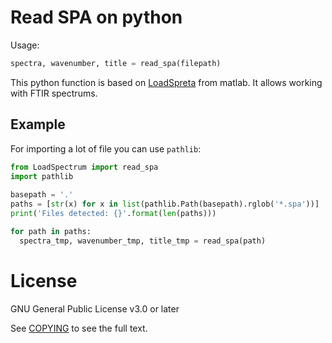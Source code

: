 # Read SPA on python

Usage:
```python
spectra, wavenumber, title = read_spa(filepath)
```

This python function is based on [LoadSpreta](https://la.mathworks.com/matlabcentral/fileexchange/57904-loadspectra) from matlab. It allows working with FTIR spectrums.

## Example
For importing a lot of file you can use ``pathlib``:

```python
from LoadSpectrum import read_spa
import pathlib
 
basepath = '.'
paths = [str(x) for x in list(pathlib.Path(basepath).rglob('*.spa'))]
print('Files detected: {}'.format(len(paths)))

for path in paths:
  spectra_tmp, wavenumber_tmp, title_tmp = read_spa(path)
```

# License
GNU General Public License v3.0 or later

See [COPYING](COPYING) to see the full text.
